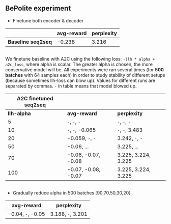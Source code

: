 ## BePolite experiment

* Finetune both encoder & decoder

| | avg-reward | perplexity
--- | --- | ---
__Baseline seq2seq__ | -0.238 | 3.216

```
```

We finetune baseline with A2C using the following loss: `-llh * alpha + a2c_loss`, where alpha is scalar. The greater alpha is chosen, the more conservative model will be. All experiments were ran several times (for __500 batches__ with 64 samples each) in order to study stability of different setups (because sometimes llh-loss can blow up). Values for different runs are separated by commas. `-` in table means that model blowed up. 

| A2C finetuned seq2seq | | |
--- | --- | ---
| __llh-alpha__ | __avg-reward__ | __perplexity__
5 | `-`, `-`, `-`  | `-`, `-`, `-`
10 | `-`, `-`, -0.065| `-`, `-`, 3.483
20 | -0.059, `-`, `-`  | 3.242, `-`, `-`
50 | -0.06, ... | 3.225, ...
70 | -0.08, -0.07, -0.08 | 3.225, 3.224, 3.225
100 | -0.07, -0.08, -0.07| 3.225, 3.224, 3.225

```
```
* Gradually reduce alpha in 500 batches [90,70,50,30,20]

| avg-reward | perplexity |
--- | ---
-0.04, `-`, -0.05 | 3.188, `-`, 3.201
